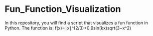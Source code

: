 # Fun_Function_Visualization
In this repository, you will find a script that visualizes a fun function in Python. The function is: f(x)=∣x∣^(2/3)+0.9sin(kx)sqrt(3−x^2)
